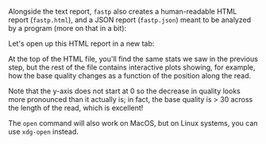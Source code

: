 <script>
import Alert from "$components/Alert.svelte";
import Execute from "$components/Execute.svelte";
</script>

Alongside the text report, `fastp` also creates a human-readable HTML report (`fastp.html`), and a JSON report (`fastp.json`) meant to be analyzed by a program (more on that in a bit): <Execute inline command="ls -l" />

Let's open up this HTML report in a new tab:

<Execute command="open fastp.html" />

At the top of the HTML file, you'll find the same stats we saw in the previous step, but the rest of the file contains interactive plots showing, for example, how the base quality changes as a function of the position along the read.

Note that the y-axis does not start at 0 so the decrease in quality looks more pronounced than it actually is; in fact, the base quality is > 30 across the length of the read, which is excellent!

<Alert>The `open` command will also work on MacOS, but on Linux systems, you can use `xdg-open` instead.</Alert>
